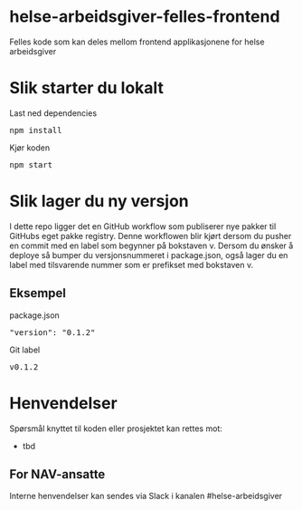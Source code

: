 # helse-arbeidsgiver-felles-frontend

Felles kode som kan deles mellom frontend applikasjonene for helse arbeidsgiver

# Slik starter du lokalt

Last ned dependencies 

<pre>
npm install
</pre>

Kjør koden

<pre>
npm start
</pre>

# Slik lager du ny versjon

I dette repo ligger det en GitHub workflow som publiserer nye pakker til GitHubs eget pakke registry. Denne workflowen
blir kjørt dersom du pusher en commit med en label som begynner på bokstaven v. Dersom du ønsker å deploye så bumper
du versjonsnummeret i package.json, også lager du en label med tilsvarende nummer som er prefikset med bokstaven v.  

## Eksempel

package.json

<pre>"version": "0.1.2"</pre>

Git label

<pre>v0.1.2</pre>


# Henvendelser

Spørsmål knyttet til koden eller prosjektet kan rettes mot:

* tbd

## For NAV-ansatte

Interne henvendelser kan sendes via Slack i kanalen #helse-arbeidsgiver